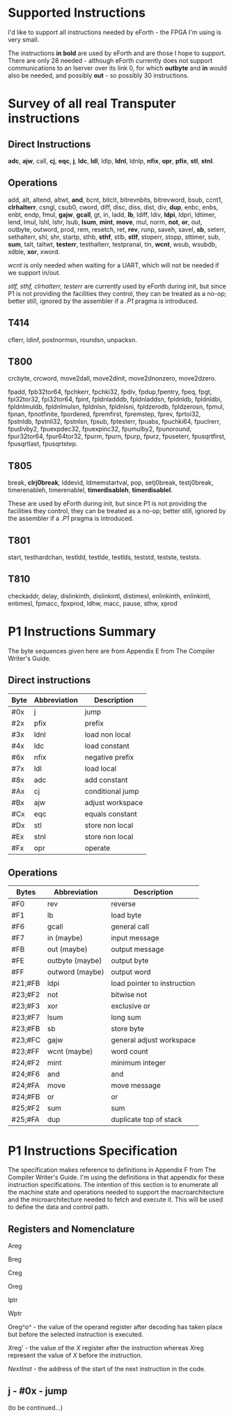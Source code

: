 # Supported Instructions

I'd like to support all instructions needed by eForth - the FPGA I'm using is very small.



The instructions **in bold** are used by eForth and are those I hope to support. There are only 28 needed - although eForth currently does not support communications to an Iserver over its link 0, for which **outbyte** and **in** would also be needed, and possibly **out** - so possibly 30 instructions.



# Survey of all real Transputer instructions

## Direct Instructions
**adc**, **ajw**, call, **cj**, **eqc**, **j**, **ldc**, **ldl**, ldlp, **ldnl**, ldnlp, **nfix**, **opr**, **pfix**, **stl**, **stnl**.

## Operations
add, alt, altend, altwt, **and**, bcnt, bitclt, bitrevnbits, bitrevword, bsub, ccnt1, **clrhalterr**, csngl, csub0, cword, diff, disc, diss, dist, div, **dup**, enbc, enbs, enbt, endp, fmul, **gajw**, **gcall**, gt, in, ladd, **lb**, ldiff, ldiv, **ldpi**, ldpri, ldtimer, lend, lmul, lshl, lshr, lsub, **lsum**, **mint**, **move**, mul, norm, **not**, **or**, out, outbyte, outword, prod, rem, resetch, ret, **rev**, runp, saveh, savel, **sb**, seterr, sethalterr, shl, shr, startp, sthb, **sthf**, stlb, **stlf**, stoperr, stopp, sttimer, sub, **sum**, talt, taltwt, **testerr**, testhalterr, testpranal, tin, **wcnt**, wsub, wsubdb, xdble, **xor**, xword.

_wcnt_ is only needed when waiting for a UART, which will not be needed if we support in/out.

_stlf, sthf, clrhalterr, testerr_ are currently used by eForth during init, but since P1 is not providing the facilities they control, they can be treated as a no-op; better still, ignored by the assembler if a _.P1_ pragma is introduced.

## T414

cflerr, ldinf, postnormsn, roundsn, unpacksn.

## T800

crcbyte, crcword, move2dall, move2dinit, move2dnonzero, move2dzero.

fpadd, fpb32tor64, fpchkerr, fpchki32, fpdiv, fpdup,fpentry, fpeq, fpgt,
fpi32tor32, fpi32tor64, fpint, fpldnladddb, fpldnladdsn, fpldnldb, fpldnldbi,
fpldnlmuldb, fpldnlmulsn, fpldnlsn, fpldnlsni, fpldzerodb, fpldzerosn, fpmul,
fpnan, fpnotfinite, fpordered, fpremfirst, fpremstep, fprev, fprtoi32, fpstnldb,
fpstnli32, fpstnlsn, fpsub, fptesterr, fpuabs, fpuchki64, fpuclrerr, fpudivby2, fpuexpdec32, fpuexpinc32, fpumulby2, fpunoround, fpur32tor64, fpur64tor32, fpurm, fpurn, fpurp, fpurz, fpuseterr, fpusqrtfirst,
fpusqrtlast, fpusqrtstep.

## T805

break, **clrj0break**, lddevid, ldmemstartval, pop, setj0break, testj0break, timerenableh, timerenablel, **timerdisableh**, **timerdisablel**.

These are used by eForth during init, but since P1 is not providing the facilities they control, they can be treated as a no-op; better still, ignored by the assembler if a _.P1_ pragma is introduced.

## T801
start, testhardchan, testldd, testlde, testlds, teststd, testste, teststs.

## T810

checkaddr, delay, dislinkinth, dislinkintl, distimesl, enlinkinth, enlinkintl,
entimesl, fpmacc, fpxprod, ldhw, macc, pause, sthw, xprod



# P1 Instructions Summary

The byte sequences given here are from Appendix E from The Compiler Writer's Guide.

## Direct instructions

| Byte | Abbreviation | Description      |
| ---- | ------------ | ---------------- |
| #0x  | j            | jump             |
| #2x  | pfix         | prefix           |
| #3x  | ldnl         | load non local   |
| #4x  | ldc          | load constant    |
| #6x  | nfix         | negative prefix  |
| #7x  | ldl          | load local       |
| #8x  | adc          | add constant     |
| #Ax  | cj           | conditional jump |
| #Bx  | ajw          | adjust workspace |
| #Cx  | eqc          | equals constant  |
| #Dx  | stl          | store non local  |
| #Ex  | stnl         | store non local  |
| #Fx  | opr          | operate          |

## Operations

| Bytes | Abbreviation | Description      |
| ----- | ------------ | ---------------- |
| #F0    |rev|reverse|
| #F1 |lb|load byte|
| #F6 |gcall|general call|
| #F7 |in (maybe)|input message|
| #FB |out (maybe)|output message|
| #FE |outbyte (maybe)|output byte|
| #FF |outword (maybe)|output word|
| #21;#FB |ldpi|load pointer to instruction|
| #23;#F2 |not|bitwise not|
| #23;#F3 |xor|exclusive or|
| #23;#F7 |lsum|long sum|
| #23;#FB |sb|store byte|
| #23;#FC |gajw|general adjust workspace|
| #23;#FF |wcnt (maybe)|word count|
| #24;#F2 |mint|minimum integer|
| #24;#F6 |and|and|
| #24;#FA |move|move message|
| #24;#FB |or|or|
| #25;#F2 |sum|sum|
| #25;#FA |dup|duplicate top of stack|



# P1 Instructions Specification

The specification makes reference to definitions in Appendix F from The Compiler Writer's Guide. I'm using the definitions in that appendix for these instruction specifications. The intention of this section is to enumerate all the machine state and operations needed to support the macroarchitecture and the microarchitecture needed to fetch and execute it. This will be used to define the data and control path.

## Registers and Nomenclature

Areg

Breg

Creg

Oreg

Iptr

Wptr

Oreg^o^ - the value of the operand register after decoding has taken place but before the selected instruction is executed.

*X*reg' - the value of the *X* register after the instruction whereas *X*reg represent the value of *X*  before the instruction. 

*NextInst* - the address of the start of the next instruction in the code.



## j - #0x - jump

(to be continued...)

